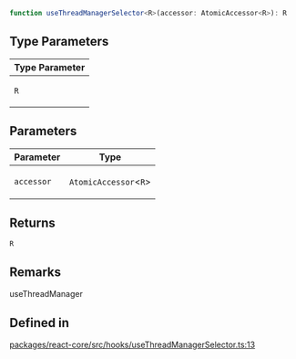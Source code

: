 ```ts
function useThreadManagerSelector<R>(accessor: AtomicAccessor<R>): R
```

## Type Parameters

<table>
<thead>
<tr>
<th>Type Parameter</th>
</tr>
</thead>
<tbody>
<tr>
<td>

`R`

</td>
</tr>
</tbody>
</table>

## Parameters

<table>
<thead>
<tr>
<th>Parameter</th>
<th>Type</th>
</tr>
</thead>
<tbody>
<tr>
<td>

`accessor`

</td>
<td>

`AtomicAccessor`\<`R`\>

</td>
</tr>
</tbody>
</table>

## Returns

`R`

## Remarks

useThreadManager

## Defined in

[packages/react-core/src/hooks/useThreadManagerSelector.ts:13](https://github.com/thesysdev/crayonai/blob/7dc7bf9ad93dbd5ed62d55332e6a7a3cdb656cdf/frontend-sdk/packages/react-core/src/hooks/useThreadManagerSelector.ts#L13)
